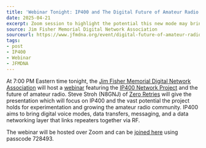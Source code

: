 ```yaml
---
title: 'Webinar Tonight: IP400 and The Digital Future of Amateur Radio'
date: 2025-04-21
excerpt: Zoom session to highlight the potential this new mode may bring to ham radio.
source: Jim Fisher Memorial Digital Network Association
sourceurl: https://www.jfmdna.org/event/digital-future-of-amateur-radio/
tags:
- post
- IP400
- Webinar
- JFMDNA
---
```

At 7:00 PM Eastern time tonight, the [Jim Fisher Memorial Digital Network Association](https://www.jfmdna.org/) will host a [webinar](https://www.jfmdna.org/event/digital-future-of-amateur-radio/) featuring the [IP400 Network Project](https://adrcs.org/adrcs/ip400-network-project/) and the future of amateur radio. Steve Stroh (N8GNJ) of [Zero Retries](https://www.zeroretries.org/) will give the presentation which will focus on IP400 and the vast potential the project holds for experimentation and growing the amateur radio community. IP400 aims to bring digital voice modes, data transfers, messaging, and a data networking layer that links repeaters together via RF.

The webinar will be hosted over Zoom and can be [joined here](https://us06web.zoom.us/j/83599568323?pwd=UyEWIOZDWe40DhtmK95Lgx4buuisb3.1) using passcode 728493.